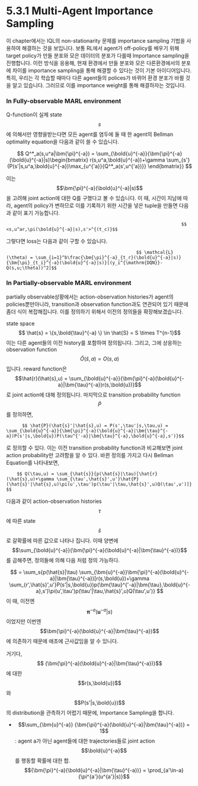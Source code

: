# 5.3.1 Multi-Agent Importance Sampling

이 chapter에서는 IQL의 non-stationarity 문제를 importance sampling 기법을 사용하여 해결하는 것을 보입니다. 보통 RL에서 agent가 off-policy를 배우기 위해 target policy가 만들 분포와 모은 데이터의 분포가 다를때 Importance sampling을 진행합니다. 이런 방식을 응용해, 현재 환경에서 만들 분포와 모은 다른환경에서의 분포에 차이를 importance sampling을 통해 해결할 수 있다는 것이 기본 아이디어입니다. 특히, 우리는 각 학습할 때마다 다른 agent들의 polices가 바뀌어 환경 분포가 바뀔 것을 알고 있습니다. 그러므로 이를 importance weight를 통해 해결하자는 것입니다. 

### In Fully-observable MARL environment

Q-function이 실제 state $$ s$$에 의해서만 영향을받는다면 모든 agent를 염두에 둘 때 한 agent의 Bellman optimality equation을 다음과 같이 쓸 수 있습니다.

$$ Q^*_a(s,u^a|\bm{\pi}^{-a}) = \sum_{\bold{u}^{-a}}{\bm{\pi}^{-a}(\bold{u}^{-a}|s)\begin{bmatrix} r(s,u^a,\bold{u}^{-a})+\gamma \sum_{s'}{P(s'|s,u^a,\bold{u}^{-a})\max_{u^{'a}}{Q^*_a(s',u^{'a})}} \end{bmatrix}} $$

이는 $$\bm{\pi}^{-a}(\bold{u}^{-a}|s)$$을 고려해 joint action에 대한 Q를 구했다고 볼 수 있습니다. 이 때, 시간이 지남에 따라, agent의 policy가 변하므로 이를 기록하기 위한 시간을 넣은 tuple을 만들면 다음과 같이 표기 가능합니다.

                                                                      $$ <s,u^ar,\pi(\bold{u}^{-a}|s),s'>^{(t_c)}$$

그렇다면 loss는 다음과 같이 구할 수 있습니다.

                                                     $$ \mathcal{L}(\theta) = \sum_{i=1}^b\frac{\bm{\pi}^{-a}_{t_r}(\bold{u}^{-a}|s)}{\bm{\pi}_{t_i}^{-a}(\bold{u}^{-a}|s)}[(y_i^{\mathrm{DQN}}-Q(s,u;\theta))^2]$$

### In Partially-observable MARL environment

partially observable상황에서는 action-observation histories가 agent의 policies뿐만아니라, transition과 observation function과도 연관되어 있기 때문에 좀더 식이 복잡해집니다. 이를 정의하기 위해서 이전의 정의들을 확장해보겠습니다.

state space$$ \hat{s} = \{s,\bold{\tau}^{-a} \} \in \hat{S} = S \times T^{n-1}$$이는 다른 agent들의 이전 history를 포함하여 정의됩니다. 그리고, 그에 상응하는 observation function $$ \hat{O}(\hat{s},a) = O(s,a)$$입니다. reward function은 $$\hat{r}(\hat{s},u) = \sum_{\bold{u}^{-a}}{\bm{\pi}^{-a}(\bold{u}^{-a}|\bm{\tau}^{-a})r(s,\bold{u})}$$로 joint action에 대해 정의됩니다. 마지막으로 transition  probability function $$ \hat{P}$$를 정의하면,

          $$ \hat{P}(\hat{s}'|\hat{s},u) = P(s',\tau'|s,\tau,u) = \sum_{\bold{u}^{-a}}{\bm{\pi}^{-a}(\bold{u}^{-a}|\bm{\tau}^{-a})P(s'|s,\bold{u})P(\tau^{'-a}|\bm{\tau}^{-a},\bold{u}^{-a},s')}$$

로 정의할 수 있다. 이는 이전 transition probability function과 비교해보면 joint action probability만 고려함을 알 수 있다. 바뀐 정의를 가지고 다시 Bellman Equation를 나타내보면,

        $$ Q(\tau,u) = \sum_{\hat{s}}{p(\hat{s}|\tau)[\hat{r}(\hat{s},u)+\gamma \sum_{\tau',\hat{s}',u'}\hat{P}(\hat{s}'|\hat{s},u)\pi(u',\tau')p(\tau'|\tau,\hat{s}',u)Q(\tau',u')]} $$

다음과 같이 action-observation histories $$\tau$$에 따른 state $$\hat{s}$$로 갈확률에 따른 값으로 나타나 집니다. 이때 양변에 $$\sum_{\bold{u}^{-a}}{\bm{\pi}^{-a}(\bold{u}^{-a}|\bm{\tau}^{-a})}$$ 를 곱해주면, 정의들에 의해 다음 처럼 정의 가능하다.

$$ = \sum_s{p(\hat{s}|\tau) \sum_{\bm{u}^{-a}}\bm{\pi}^{-a}(\bold{u}^{-a}|\bm{\tau}^{-a})[r(s,\bold{u})+\gamma \sum_{r',\hat{s}',u'}P(s'|s,\bold{u})p(\bm{\tau}^{'-a}|\bm{\tau},\bold{u}^{-a},s')\pi(u',\tau')p(\tau'|\tau,\hat{s}',u)Q(\tau',u')} $$이 때, 이전엔 $$\bm{\pi}^{-a}(\bm{u}^{-a}|s)$$이었지만 이번엔 $$\bm{\pi}^{-a}(\bold{u}^{-a}|\bm{\tau}^{-a})$$에 의존하기 때문에 애초에 근사값임을 알 수 있니다.

거기다, $$ {\bm{\pi}^{-a}(\bold{u}^{-a}|\bm{\tau}^{-a})}$$에 대한 $$r(s,\bold{u})$$와 $$P(s'|s,\bold{u})$$의 distribution을 관측하기 어렵기 때문에, Importance Sampling을 합니다. 

* $$\sum_{\bm{u}^{-a}}  {\bm{\pi}^{-a}(\bold{u}^{-a}|\bm{\tau}^{-a})} = 1$$: agent a가 아닌 agent들에 대한 trajectories들로 joint action $$\bold{u}^{-a}$$를 행동할 확률에 대한 합. $${\bm{\pi}^{-a}(\bold{u}^{-a}|\bm{\tau}^{-a})} = \prod_{a'\in-a}{\pi^{a'}(u^{a'}|s)}$$

